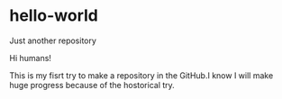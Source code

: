# hello-world
Just another repository

Hi humans!

This is my fisrt try to make a repository in the GitHub.I know I will make huge progress because of the hostorical try.
